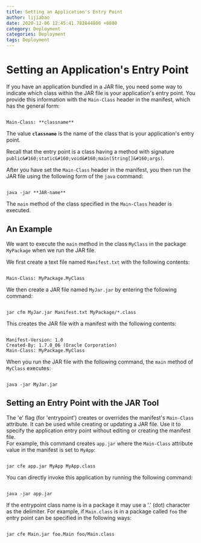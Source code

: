 ```yaml
---
title: Setting an Application's Entry Point
author: lijiabao
date: 2020-12-06 12:45:41.782844800 +0800
category: Deployment
categories: Deployment
tags: Deployment
---
```


# Setting an Application's Entry Point

If you have an application bundled in a JAR file, you need some way to indicate which class within the JAR file is your application's entry point. You provide this information with the `Main-Class` header in the manifest, which has the general form:

```

Main-Class: **classname**

```

The value **`classname`** is the name of the class that is your application's entry point.

Recall that the entry point is a class having a method with signature `public&#160;static&#160;void&#160;main(String[]&#160;args)`.

After you have set the `Main-Class` header in the manifest, you then run the JAR file using the following form of the `java` command:

```

java -jar **JAR-name**

```

The `main` method of the class specified in the `Main-Class` header is executed.

## An Example

We want to execute the `main` method in the class `MyClass` in the package `MyPackage` when we run the JAR file.

We first create a text file named `Manifest.txt` with the following contents:

```

Main-Class: MyPackage.MyClass

```

We then create a JAR file named `MyJar.jar` by entering the following command:

```

jar cfm MyJar.jar Manifest.txt MyPackage/*.class

```

This creates the JAR file with a manifest with the following contents:

```

Manifest-Version: 1.0
Created-By: 1.7.0_06 (Oracle Corporation)
Main-Class: MyPackage.MyClass

```

When you run the JAR file with the following command, the `main` method of `MyClass` executes:

```

java -jar MyJar.jar

```

## Setting an Entry Point with the JAR Tool

The 'e' flag (for 'entrypoint') creates or overrides the manifest's `Main-Class` attribute. It can be used while creating or updating a JAR file. Use it to specify the application entry point without editing or creating the manifest file.<br />
For example, this command creates `app.jar` where the `Main-Class` attribute value in the manifest is set to `MyApp`:

```

jar cfe app.jar MyApp MyApp.class

```

You can directly invoke this application by running the following command:

```

java -jar app.jar

```

If the entrypoint class name is in a package it may use a '.' (dot) character as the delimiter. For example, if `Main.class` is in a package called `foo` the entry point can be specified in the following ways:

```

jar cfe Main.jar foo.Main foo/Main.class

```
